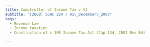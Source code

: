 ```yaml
---
title: Comptroller of Income Tax v VJ 
subtitle: "[2008] SGHC 224 / 01\_December\_2008"
tags:
  - Revenue Law
  - Income taxation
  - Construction of s 10E Income Tax Act (Cap 134, 2001 Rev Ed)

---
```


